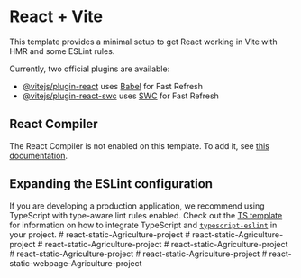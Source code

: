 # React + Vite

This template provides a minimal setup to get React working in Vite with HMR and some ESLint rules.

Currently, two official plugins are available:

- [@vitejs/plugin-react](https://github.com/vitejs/vite-plugin-react/blob/main/packages/plugin-react) uses [Babel](https://babeljs.io/) for Fast Refresh
- [@vitejs/plugin-react-swc](https://github.com/vitejs/vite-plugin-react/blob/main/packages/plugin-react-swc) uses [SWC](https://swc.rs/) for Fast Refresh

## React Compiler

The React Compiler is not enabled on this template. To add it, see [this documentation](https://react.dev/learn/react-compiler/installation).

## Expanding the ESLint configuration

If you are developing a production application, we recommend using TypeScript with type-aware lint rules enabled. Check out the [TS template](https://github.com/vitejs/vite/tree/main/packages/create-vite/template-react-ts) for information on how to integrate TypeScript and [`typescript-eslint`](https://typescript-eslint.io) in your project.
#   r e a c t - s t a t i c - A g r i c u l t u r e - p r o j e c t  
 #   r e a c t - s t a t i c - A g r i c u l t u r e - p r o j e c t  
 #   r e a c t - s t a t i c - A g r i c u l t u r e - p r o j e c t  
 #   r e a c t - s t a t i c - A g r i c u l t u r e - p r o j e c t  
 #   r e a c t - s t a t i c - A g r i c u l t u r e - p r o j e c t  
 #   r e a c t - s t a t i c - A g r i c u l t u r e - p r o j e c t  
 #   r e a c t - s t a t i c - w e b p a g e - A g r i c u l t u r e - p r o j e c t  
 